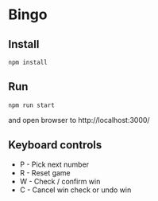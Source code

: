 # Bingo

## Install

```
npm install
```

## Run

```
npm run start
```

and open browser to http://localhost:3000/

## Keyboard controls

- P - Pick next number
- R - Reset game
- W - Check / confirm win
- C - Cancel win check or undo win
